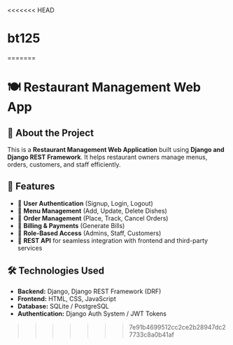 <<<<<<< HEAD
# bt125
=======
# 🍽️ Restaurant Management Web App

## 📌 About the Project
This is a **Restaurant Management Web Application** built using **Django and Django REST Framework**. It helps restaurant owners manage menus, orders, customers, and staff efficiently.

## 🚀 Features
- 🍔 **User Authentication** (Signup, Login, Logout)
- 📜 **Menu Management** (Add, Update, Delete Dishes)
- 🛒 **Order Management** (Place, Track, Cancel Orders)
- 🧾 **Billing & Payments** (Generate Bills)
- 👥 **Role-Based Access** (Admins, Staff, Customers)
- 📡 **REST API** for seamless integration with frontend and third-party services

## 🛠️ Technologies Used
- **Backend:** Django, Django REST Framework (DRF)
- **Frontend:** HTML, CSS, JavaScript
- **Database:** SQLite / PostgreSQL
- **Authentication:** Django Auth System / JWT Tokens

>>>>>>> 7e91b4699512cc2ce2b28947dc27733c8a0b41af
